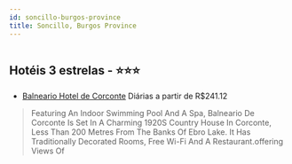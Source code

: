 ```yaml
---
id: soncillo-burgos-province
title: Soncillo, Burgos Province
---
```


<center><img src="https://assets.cosmos-data.com/1/0734c1cfea5802aa31fb8516e8184053/534125.jpg" alt="" /></center>


## Hotéis 3 estrelas - ⭐️⭐️⭐️

-    [Balneario Hotel de Corconte](https://www.hurb.com/hoteis/soncillo/balneario-hotel-de-corconte-JNP-JP191865?cmp=18055) Diárias a partir de R$241.12
   > Featuring An Indoor Swimming Pool And A Spa, Balneario De Corconte Is Set In A Charming 1920S Country House In Corconte, Less Than 200 Metres From The Banks Of Ebro Lake. It Has Traditionally Decorated Rooms, Free Wi-Fi And A Restaurant.offering Views Of 
